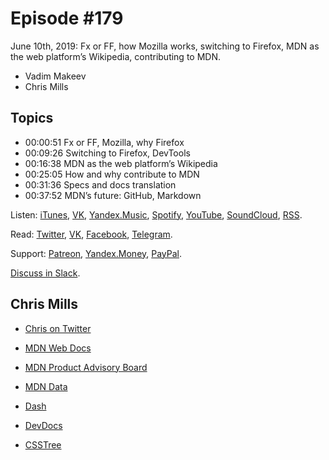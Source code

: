 # Episode #179

June 10th, 2019: Fx or FF, how Mozilla works, switching to Firefox, MDN as the web platform’s Wikipedia, contributing to MDN.

- Vadim Makeev
- Chris Mills

## Topics

- 00:00:51 Fx or FF, Mozilla, why Firefox
- 00:09:26 Switching to Firefox, DevTools
- 00:16:38 MDN as the web platform’s Wikipedia
- 00:25:05 How and why contribute to MDN
- 00:31:36 Specs and docs translation
- 00:37:52 MDN’s future: GitHub, Markdown

Listen: [iTunes](https://itunes.apple.com/podcast/id1080500016), [VK](https://vk.com/podcasts-32017543), [Yandex.Music](https://music.yandex.ru/album/6245956), [Spotify](https://open.spotify.com/show/3rzAcADjpBpXt73L0epTjV), [YouTube](https://www.youtube.com/playlist?list=PLMBnwIwFEFHcwuevhsNXkFTcadeX5R1Go), [SoundCloud](https://soundcloud.com/web-standards), [RSS](https://web-standards.ru/podcast/feed/).

Read: [Twitter](https://twitter.com/webstandards_ru), [VK](https://vk.com/webstandards_ru), [Facebook](https://www.facebook.com/webstandardsru), [Telegram](https://t.me/webstandards_ru).

Support: [Patreon](https://www.patreon.com/webstandards_ru), [Yandex.Money](https://money.yandex.ru/to/41001119329753), [PayPal](https://www.paypal.me/pepelsbey).

[Discuss in Slack](http://slack.web-standards.ru/).

## Chris Mills

- [Chris on Twitter](https://twitter.com/chrisdavidmills)

- [MDN Web Docs](https://developer.mozilla.org/)
- [MDN Product Advisory Board](https://developer.mozilla.org/en-US/docs/MDN/MDN_Product_Advisory_Board/Members)
- [MDN Data](https://github.com/mdn/data)

- [Dash](https://kapeli.com/dash)
- [DevDocs](https://devdocs.io/)
- [CSSTree](https://github.com/csstree/csstree)
